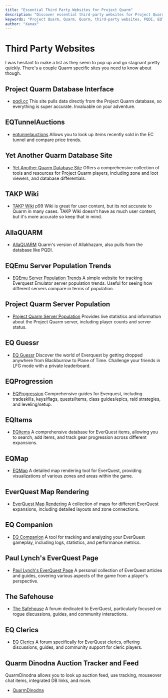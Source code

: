```yaml
---
title: "Essential Third Party Websites for Project Quarm"
description: "Discover essential third-party websites for Project Quarm, including the Project Quarm Database Interface, EQTunnelAuctions, TAKP Wiki, and AllaQUARM."
keywords: "Project Quarm, Quarm, Quarm, third-party websites, PQDI, EQTunnelAuctions, TAKP Wiki, AllaQUARM, EverQuest, TAKP"
author: "Xanax"
---
```


# Third Party Websites

I was hesitant to make a list as they seem to pop up and go stagnant pretty quickly. There's a couple Quarm specific sites you need to know about though.

## Project Quarm Database Interface 

- [pqdi.cc](https://www.pqdi.cc/) This site pulls data directly from the Project Quarm database, so everything is super accurate. Invaluable on your adventure.

## EQTunnelAuctions

- [eqtunnelauctions](https://www.eqtunnelauctions.com/) Allows you to look up items recently sold in the EC tunnel and compare price trends.

## Yet Another Quarm Database Site

- [Yet Another Quarm Database Site](https://yaqds.cc) Offers a comprehensive collection of tools and resources for Project Quarm players, including zone and loot viewers, and database differentials.

## TAKP Wiki

- [TAKP Wiki](https://wiki.takp.info/index.php/Main_Page) p99 Wiki is great for user content, but its not accurate to Quarm in many cases. TAKP Wiki doesn't have as much user content, but it's more accurate so keep that in mind.

## AllaQUARM

- [AllaQUARM](https://eqtunnelauctions.com/alla/) Quarm's version of Allakhazam, also pulls from the database like PQDI.

## EQEmu Server Population Trends

- [EQEmu Server Population Trends](https://unixgeek.com/eqemu.html) A simple website for tracking Everquest Emulator server population trends. Useful for seeing how different servers compare in terms of population.

## Project Quarm Server Population

- [Project Quarm Server Population](https://www.eqemulator.org/index.php?pageid=serverinfo&worldid=3962) Provides live statistics and information about the Project Quarm server, including player counts and server status.

## EQ Guessr

- [EQ Guessr](https://www.eq-guessr.com/en) Discover the world of Everquest by getting dropped anywhere from Blackburrow to Plane of Time. Challenge your friends in LFG mode with a private leaderboard.

## EQProgression

- [EQProgression](https://www.eqprogression.com/) Comprehensive guides for Everquest, including tradeskills, keys/flags, quests/items, class guides/epics, raid strategies, and leveling/setup.

## EQItems

- [EQItems](https://eqitems.com/) A comprehensive database for EverQuest items, allowing you to search, add items, and track gear progression across different expansions.

## EQMap

- [EQMap](https://eqmap.vercel.app/) A detailed map rendering tool for EverQuest, providing visualizations of various zones and areas within the game.

## EverQuest Map Rendering

- [EverQuest Map Rendering](http://www.tski.co.jp/baldio/map/) A collection of maps for different EverQuest expansions, including detailed layouts and zone connections.

## EQ Companion

- [EQ Companion](https://eq-companion.com/) A tool for tracking and analyzing your EverQuest gameplay, including logs, statistics, and performance metrics.

## Paul Lynch's EverQuest Page

- [Paul Lynch's EverQuest Page](http://www.paullynch.org/Everquest/) A personal collection of EverQuest articles and guides, covering various aspects of the game from a player's perspective.

## The Safehouse

- [The Safehouse](https://thesafehouse.org/forums/forum/everquest-wing) A forum dedicated to EverQuest, particularly focused on rogue discussions, guides, and community interactions.

## EQ Clerics

- [EQ Clerics](https://eqclerics.org/forum/index.php) A forum specifically for EverQuest clerics, offering discussions, guides, and community support for cleric players.

## Quarm Dinodna Auction Tracker and Feed

QuarmDinodna allows you to look up auction feed, use tracking, mouseover chat items, integrated DB links, and more.

- [QuarmDinodna](https://quarm.dinodna.dev/)